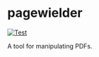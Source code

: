 # pagewielder

[![Test](https://github.com/henrytill/pagewielder/actions/workflows/main.yml/badge.svg)](https://github.com/henrytill/pagewielder/actions/workflows/main.yml)

A tool for manipulating PDFs.
